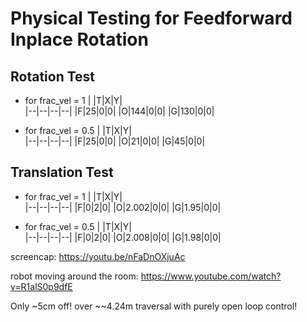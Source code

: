 # Physical Testing for Feedforward Inplace Rotation

## Rotation Test
* for frac_vel = 1 
| |T|X|Y|	
|--|--|--|--|
|F|25|0|0|
|O|144|0|0|
|G|130|0|0|

* for frac_vel = 0.5 
| |T|X|Y|	
|--|--|--|--|
|F|25|0|0| 
|O|21|0|0|
|G|45|0|0|

## Translation Test
* for frac_vel = 1 
| |T|X|Y|	
|--|--|--|--|
|F|0|2|0|
|O|2.002|0|0|
|G|1.95|0|0|

* for frac_vel = 0.5 
| |T|X|Y|	
|--|--|--|--|
|F|0|2|0| 
|O|2.008|0|0|
|G|1.98|0|0|

screencap:
https://youtu.be/nFaDnOXjuAc

robot moving around the room:
https://www.youtube.com/watch?v=R1alS0p9dfE

Only ~5cm off! over ~~4.24m traversal with purely open loop control!